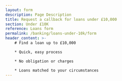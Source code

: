 ```yaml
---
layout: form
description: Page Description
title: Request a callback for loans under £10,000
section: Under £10K
reference: Loans form
permalink: /banking/loans-under-10k/form
header_content: >- 
    # Find a loan up to £10,000

    * Quick, easy process

    * No obligation or charges

    * Loans matched to your circumstances
---
```

